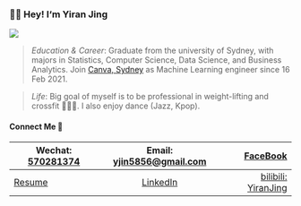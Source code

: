 ### 👋🏻  Hey! I‘m Yiran Jing 
![](https://komarev.com/ghpvc/?username=YiranJing&color=orange)

> *Education & Career*: Graduate from the university of Sydney, with majors in Statistics, Computer Science, Data Science, and Business Analytics. Join [Canva, Sydney](https://www.canva.com/) as Machine Learning engineer since 16 Feb 2021. 

> *Life*: Big goal of myself is to be professional in weight-lifting and crossfit 🏋🏻‍♀️. I also enjoy dance (Jazz, Kpop).

#### Connect Me 📩
| Wechat: [570281374]()  | Email: yjin5856@gmail.com  | [FaceBook](https://www.facebook.com/profile.php?id=100013914545338) |
| ------------- |:-------------:| -----:|
| [Resume](https://github.com/YiranJing/YiranJing/blob/master/Resume_Yiran.pdf)  | [LinkedIn](https://www.linkedin.com/in/yiranjing/) | [bilibili: YiranJing](https://www.bilibili.com/?spm_id_from=333.33.b_696e7465726e6174696f6e616c486561646572.1) |
